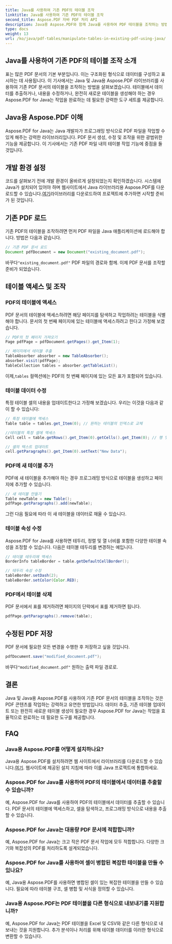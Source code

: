 ```yaml
---
title: Java를 사용하여 기존 PDF의 테이블 조작
linktitle: Java를 사용하여 기존 PDF의 테이블 조작
second_title: Aspose.PDF 자바 PDF 처리 API
description: Java용 Aspose.PDF와 함께 Java를 사용하여 PDF 테이블을 조작하는 방법을 알아보세요. 이 단계별 가이드에서는 효과적인 PDF 처리를 위한 테이블 추출, 수정 등을 다룹니다.
type: docs
weight: 13
url: /ko/java/pdf-tables/manipulate-tables-in-existing-pdf-using-java/
---
```


## Java를 사용하여 기존 PDF의 테이블 조작 소개

표는 많은 PDF 문서의 기본 부분입니다. 이는 구조화된 형식으로 데이터를 구성하고 표시하는 데 사용됩니다. 이 기사에서는 Java 및 Java용 Aspose.PDF 라이브러리를 사용하여 기존 PDF 문서의 테이블을 조작하는 방법을 살펴보겠습니다. 테이블에서 데이터를 추출하거나, 내용을 수정하거나, 완전히 새로운 테이블을 생성해야 하는 경우 Aspose.PDF for Java는 작업을 완료하는 데 필요한 강력한 도구 세트를 제공합니다.

## Java용 Aspose.PDF 이해

Aspose.PDF for Java는 Java 개발자가 프로그래밍 방식으로 PDF 파일을 작업할 수 있게 해주는 강력한 라이브러리입니다. PDF 문서 생성, 수정 및 조작을 위한 광범위한 기능을 제공합니다. 이 기사에서는 기존 PDF 파일 내의 테이블 작업 기능에 중점을 둘 것입니다.

## 개발 환경 설정

 코드를 살펴보기 전에 개발 환경이 올바르게 설정되었는지 확인하겠습니다. 시스템에 Java가 설치되어 있어야 하며 웹사이트에서 Java 라이브러리용 Aspose.PDF를 다운로드할 수 있습니다.[여기](https://releases.aspose.com/pdf/java/)라이브러리를 다운로드하여 프로젝트에 추가하면 시작할 준비가 된 것입니다.

## 기존 PDF 로드

기존 PDF의 테이블을 조작하려면 먼저 PDF 파일을 Java 애플리케이션에 로드해야 합니다. 방법은 다음과 같습니다.

```java
// 기존 PDF 문서 로드
Document pdfDocument = new Document("existing_document.pdf");
```

 바꾸다`"existing_document.pdf"` PDF 파일의 경로와 함께. 이제 PDF 문서를 조작할 준비가 되었습니다.

## 테이블 액세스 및 조작

### PDF의 테이블에 액세스

PDF 문서의 테이블에 액세스하려면 해당 페이지를 탐색하고 작업하려는 테이블을 식별해야 합니다. 문서의 첫 번째 페이지에 있는 테이블에 액세스하려고 한다고 가정해 보겠습니다.

```java
// PDF의 첫 페이지 가져오기
Page pdfPage = pdfDocument.getPages().get_Item(1);

// 페이지에서 테이블 추출
TableAbsorber absorber = new TableAbsorber();
absorber.visit(pdfPage);
TableCollection tables = absorber.getTableList();
```

 이제,`tables` 컬렉션에는 PDF의 첫 번째 페이지에 있는 모든 표가 포함되어 있습니다.

### 테이블 데이터 수정

특정 테이블 셀의 내용을 업데이트한다고 가정해 보겠습니다. 우리는 이것을 다음과 같이 할 수 있습니다:

```java
// 특정 테이블에 액세스
Table table = tables.get_Item(0); // 원하는 테이블의 인덱스로 교체

//테이블의 특정 셀에 액세스
Cell cell = table.getRows().get_Item(0).getCells().get_Item(0); // 행 및 열 인덱스로 바꾸기

// 셀의 텍스트 업데이트
cell.getParagraphs().get_Item(0).setText("New Data");
```

### PDF에 새 테이블 추가

PDF에 새 테이블을 추가해야 하는 경우 프로그래밍 방식으로 테이블을 생성하고 페이지에 추가할 수 있습니다.

```java
// 새 테이블 만들기
Table newTable = new Table();
pdfPage.getParagraphs().add(newTable);
```

그런 다음 필요에 따라 이 새 테이블을 데이터로 채울 수 있습니다.

### 테이블 속성 수정

Aspose.PDF for Java를 사용하면 테두리, 정렬 및 열 너비를 포함한 다양한 테이블 속성을 조정할 수 있습니다. 다음은 테이블 테두리를 변경하는 예입니다.

```java
// 테이블 테두리에 액세스
BorderInfo tableBorder = table.getDefaultCellBorder();

// 테두리 속성 수정
tableBorder.setDash(2);
tableBorder.setColor(Color.RED);
```

### PDF에서 테이블 삭제

PDF 문서에서 표를 제거하려면 페이지의 단락에서 표를 제거하면 됩니다.

```java
pdfPage.getParagraphs().remove(table);
```

## 수정된 PDF 저장

PDF 문서에 필요한 모든 변경을 수행한 후 저장하고 싶을 것입니다.

```java
pdfDocument.save("modified_document.pdf");
```

 바꾸다`"modified_document.pdf"` 원하는 출력 파일 경로로.

## 결론

Java 및 Java용 Aspose.PDF를 사용하여 기존 PDF 문서의 테이블을 조작하는 것은 PDF 콘텐츠를 작업하는 강력하고 유연한 방법입니다. 데이터 추출, 기존 테이블 업데이트 또는 완전히 새로운 테이블 생성이 필요한 경우 Aspose.PDF for Java는 작업을 효율적으로 완료하는 데 필요한 도구를 제공합니다.

## FAQ

### Java용 Aspose.PDF를 어떻게 설치하나요?

 Java용 Aspose.PDF를 설치하려면 웹 사이트에서 라이브러리를 다운로드할 수 있습니다.[여기](https://releases.aspose.com/pdf/java/). 웹사이트에 제공된 설치 지침에 따라 이를 Java 프로젝트에 통합하세요.

### Aspose.PDF for Java를 사용하여 PDF의 테이블에서 데이터를 추출할 수 있습니까?

예, Aspose.PDF for Java를 사용하여 PDF의 테이블에서 데이터를 추출할 수 있습니다. PDF 문서의 테이블에 액세스하고, 셀을 탐색하고, 프로그래밍 방식으로 내용을 추출할 수 있습니다.

### Aspose.PDF for Java는 대용량 PDF 문서에 적합합니까?

예, Aspose.PDF for Java는 크고 작은 PDF 문서 작업에 모두 적합합니다. 다양한 크기와 복잡성의 PDF를 처리하도록 설계되었습니다.

### Aspose.PDF for Java를 사용하여 셀이 병합된 복잡한 테이블을 만들 수 있나요?

예, Java용 Aspose.PDF를 사용하면 병합된 셀이 있는 복잡한 테이블을 만들 수 있습니다. 필요에 따라 테이블 구조, 셀 병합 및 서식을 정의할 수 있습니다.

### Java용 Aspose.PDF는 PDF 테이블을 다른 형식으로 내보내기를 지원합니까?

예, Aspose.PDF for Java는 PDF 테이블을 Excel 및 CSV와 같은 다른 형식으로 내보내는 것을 지원합니다. 추가 분석이나 처리를 위해 테이블 데이터를 이러한 형식으로 변환할 수 있습니다.